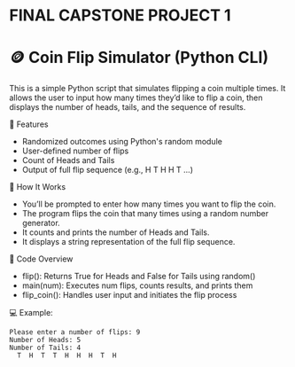 # FINAL CAPSTONE PROJECT 1
 # 🪙 Coin Flip Simulator (Python CLI)
This is a simple Python script that simulates flipping a coin multiple times. It allows the user to input how many times they’d like to flip a coin, then displays the number of heads, tails, and the sequence of results.

🎯 Features

  * Randomized outcomes using Python's random module
  * User-defined number of flips
  * Count of Heads and Tails
  * Output of full flip sequence (e.g., H T H H T ...)

🧠 How It Works

  * You’ll be prompted to enter how many times you want to flip the coin.
  * The program flips the coin that many times using a random number generator.
  * It counts and prints the number of Heads and Tails.
  * It displays a string representation of the full flip sequence.

🧱 Code Overview

  * flip():	Returns True for Heads and False for Tails using random()
  * main(num):	Executes num flips, counts results, and prints them
  * flip_coin():	Handles user input and initiates the flip process

💻 Example:

    Please enter a number of flips: 9
    Number of Heads: 5
    Number of Tails: 4
      T  H  T  T  H  H  H  T  H 
